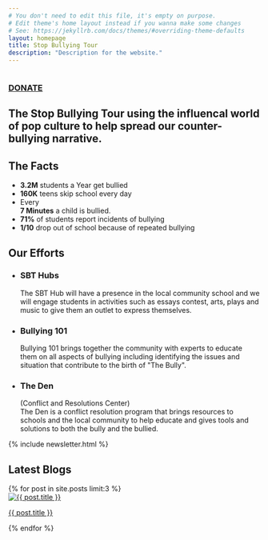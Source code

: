 ```yaml
---
# You don't need to edit this file, it's empty on purpose.
# Edit theme's home layout instead if you wanna make some changes
# See: https://jekyllrb.com/docs/themes/#overriding-theme-defaults
layout: homepage
title: Stop Bullying Tour
description: "Description for the website."
---
```


<!-- HOME -->
<section class="bg-img-1">
	<div class="container">
		<div class="row">
			<div class="col-md-4 col-md-offset-8 col-sm-5 col-sm-offset-1 col-xs-12">
				<div class="home-wrapper text-center">
				<span class="hp-logo"><img src="{{ site.baseurl }}/img/stp.png" alt="" class="pic-animate-in" /></span>
				<!-- <h3>Taking the Solution on the Road</h3> -->
				<div class="intro">
					<h3 class="text-center"><a href="http://donate.com" class="topbar" target="_blank">DONATE</a></h3>
				</div>
				</div>
			</div>
		</div>
	</div>
</section>


<section class="style5">
	<div class="container">
		<div class="row">
			<div class="col-lg-12 col-md-12 col-sm-12 col-xs-12 text-center">
				<h2>The Stop Bullying Tour using the influencal world of pop culture to help spread our counter-bullying narrative.</h2>
			</div>
		</div>
	</div>
</section>


<section>
	<div class="container">
		<div class="row">
			<div class="col-lg-12 col-md-12 col-sm-12 col-xs-12 text-center">
				<h2>The Facts</h2>
				<ul class="statistics">
				  <li class="style1">
				    <span class="icon fa fa-line-chart"></span>
				    <strong>3.2M</strong> students a Year get bullied
				  </li>
				  <li class="style3">
				    <span class="icon fa fa-bar-chart"></span>
				    <strong>160K</strong> teens skip school every day
				  </li>
				  <li class="style6">
				    <span class="icon fa fa-clock-o"></span>
				      <span style="display:block;font-size:1em;">Every</span>
				      <strong>7 Minutes</strong> a child is bullied.
				  </li>
				  <li class="style4">
				    <span class="icon fa fa-percent font1_1"></span>
				    <strong>71%</strong> of students report incidents of bullying
				  </li>
				  <li class="style5">
				    <span class="icon fa fa-frown-o"></span>
				    <strong>1/10</strong> drop out of school because of repeated bullying
				  </li>
				</ul>
			</div>
		</div>
	</div>
</section>



<section class="style6">
	<div class="container">
		<div class="row">
			<div class="col-lg-12 col-md-12 col-sm-12 col-xs-12 text-center">
				<h2>Our Efforts</h2>
				<ul class="features">
					<li>
						<span class="icon major style7 fa fa-music"></span>
						<h3>SBT Hubs</h3>
						<p>The SBT Hub will have a presence in the local community school and we will engage students in activities such as essays contest, arts, plays and music to give them an outlet to express themselves.</p>
					</li>
					<li>
						<span class="icon major style7 fa fa-hand-peace-o"></span>
						<h3>Bullying 101</h3>
						<p>Bullying 101 brings together the community with experts to educate them on all aspects of bullying including identifying the issues and situation that contribute to the birth of "The Bully".</p>
					</li>
					<li>
						<span class="icon major style7 fa fa-building-o"></span>
						<h3>The Den</h3>
						<p>(Conflict and Resolutions Center)<br>The Den is a conflict resolution program that brings resources to schools and the local community to help educate and gives tools and solutions to both the bully and the bullied.</p>
					</li>
				</ul>
			</div>
		</div>
	</div>
</section>

{% include newsletter.html %}

<!-- About Us -->
<section>
  <div class="container">
	<div class="row">
		<div class="col-lg-12 col-md-12 col-sm-12 col-xs-12 text-center">
		  <h2 class="title" data-wow-delay=".1s"><span class="active-text">Latest Blogs</span></h2>
		</div>
	</div>
	<div class="row">
	{% for post in site.posts limit:3 %}
		<div class="col-lg-4 col-md-4 col-sm-4 col-xs-12 text-center">
	    	<a href="{{ post.url }}"><img src="{{ site.baseurl }}/img/{{ post.mainimage }}" alt="{{ post.title }}" class="img-responsive img-rounded"/></a>
	    	<p><a href="{{ post.url }}">{{ post.title }}</a></p>
	    </div>
	{% endfor %}
	</div>
    </div>
</section>
<!-- END About Us -->

